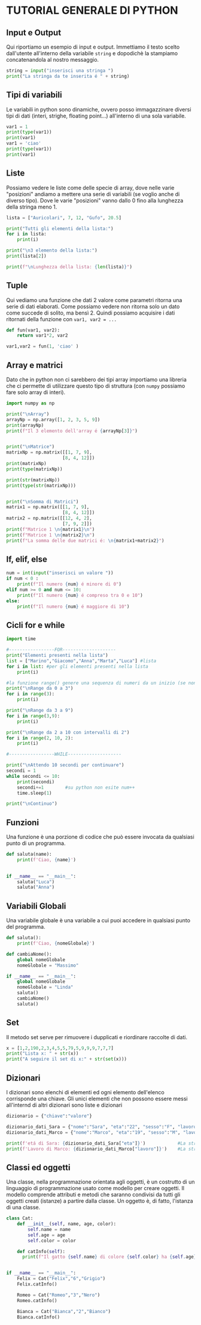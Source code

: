 # TUTORIAL GENERALE DI PYTHON 
## Input e Output
Qui riportiamo un esempio di input e output. Immettiamo il testo scelto dall'utente all'interno della variabile `string` e dopodichè la stampiamo concatenandola al nostro messaggio.
```python
string = input("inserisci una stringa ")
print("La stringa da te inserita é " + string)
```

## Tipi di variabili
Le variabili in python sono dinamiche, ovvero posso immagazzinare diversi tipi di dati (interi, strighe, floating point...) all'interno di una sola variabile.
```python
var1 = 1
print(type(var1))
print(var1)
var1 = 'ciao'
print(type(var1))
print(var1)
```

## Liste
Possiamo vedere le liste come delle specie di array, dove nelle varie "posizioni" andiamo a mettere una serie di variabili (se voglio anche di diverso tipo). Dove le varie "posizioni" vanno dallo 0 fino alla lunghezza della stringa meno 1.
```python
lista = ["Auricolari", 7, 12, "Gufo", 20.5]

print("Tutti gli elementi della lista:")
for i in lista:
    print(i)

print("\n3 elemento della lista:")
print(lista[2])

print(f"\nLunghezza della lista: {len(lista)}")
```

## Tuple
Qui vediamo una funzione che dati 2 valore come parametri ritorna una serie di dati elaborati. Come possiamo vedere non ritorna solo un dato come succede di solito, ma bensì 2. Quindi possiamo acquisire i dati ritornati della funzione con `var1, var2 = ...`
```python
def fun(var1, var2):
    return var1*2, var2

var1,var2 = fun(1, 'ciao' )
```

## Array e matrici
Dato che in python non ci sarebbero dei tipi array importiamo una libreria che ci permette di utilizzare questo tipo di struttura (con `numpy` possiamo fare solo array di interi). 
```python
import numpy as np

print("\nArray")
arrayNp = np.array([1, 2, 3, 5, 9])
print(arrayNp)
print(f"Il 3 elemento dell'array é {arrayNp[3]}")


print("\nMatrice")
matrixNp = np.matrix([[1, 7, 9],
                     [8, 4, 12]])
print(matrixNp)
print(type(matrixNp))

print(str(matrixNp))
print(type(str(matrixNp)))


print("\nSomma di Matrici")
matrix1 = np.matrix([[1, 7, 9],
                     [8, 4, 12]])
matrix2 = np.matrix([[12, 4, 2],
                     [7, 9, 2]])
print(f"Matrice 1 \n{matrix1}\n")
print(f"Matrice 1 \n{matrix2}\n")
print(f"La somma delle due matrici é: \n{matrix1+matrix2}")
```

## If, elif, else
```python
num = int(input("inserisci un valore "))
if num < 0 :
    print(f"Il numero {num} é minore di 0")
elif num >= 0 and num <= 10:
    print(f"Il numero {num} é compreso tra 0 e 10")
else:
    print(f"Il numero {num} é maggiore di 10")
```

## Cicli for e while
```python
import time

#-----------------FOR--------------------
print("Elementi presenti nella lista")
list = ["Marino","Giacomo","Anna","Marta","Luca"] #lista
for i in list: #per gli elementi presenti nella lista
    print(i)

#la funzione range() genere una sequenza di numeri da un inizio (se non esplicitato é 0) a una fine (sempre da esplicitare).
print("\nRange da 0 a 3")
for i in range(3):
    print(i)

print("\nRange da 3 a 9")
for i in range(3,9):
    print(i)

print("\nRange da 2 a 10 con intervalli di 2")
for i in range(2, 10, 2):
    print(i)

#-----------------WHILE--------------------

print("\nAttendo 10 secondi per continuare")
secondi = 1
while secondi <= 10:
    print(secondi)
    secondi+=1        #su python non esite num++
    time.sleep(1)

print("\nContinuo")
```

## Funzioni
Una funzione è una porzione di codice che può essere invocata da qualsiasi punto di un programma.
```python
def saluta(name):
    print(f'Ciao, {name}') 
    

if __name__ == "__main__":
    saluta("Luca")
    saluta("Anna")
```

## Variabili Globali
Una variabile globale è una variabile a cui puoi accedere in qualsiasi punto del programma.
```python
def saluta():
    print(f'Ciao, {nomeGlobale}') 

def cambiaNome():
    global nomeGlobale
    nomeGlobale = "Massimo"

if __name__ == "__main__":
    global nomeGlobale
    nomeGlobale = "Linda"
    saluta()
    cambiaNome()
    saluta()
```

## Set
Il metodo set serve per rimuovere i dupplicati e riordinare raccolte di dati.

```python
x = [1,2,190,2,3,4,5,5,79,5,9,9,9,7,7,7]
print("Lista x: " + str(x))
print("A seguire il set di x:" + str(set(x)))
```

## Dizionari
I dizionari sono elenchi di elementi ed ogni elemento dell'elenco corrisponde una chiave. Gli unici elementi che non possono essere messi all'internd di altri dizionari sono liste e dizionari
```python
dizionario = {"chiave":"valore"}

dizionario_dati_Sara = {"nome":"Sara", "eta":"22", "sesso":"F", "lavoro":"Insegnante"}
dizionario_dati_Marco = {"nome":"Marco", "eta":"19", "sesso":"M", "lavoro":"cuoco"}

print(f'etá di Sara: {dizionario_dati_Sara["eta"]}')            #La stringa ha una formatazione
print(f'Lavoro di Marco: {dizionario_dati_Marco["lavoro"]}')    #La stringa ha una formatazione
```

## Classi ed oggetti
Una classe, nella programmazione orientata agli oggetti, è un costrutto di un linguaggio di programmazione usato come modello per creare oggetti. Il modello comprende attributi e metodi che saranno condivisi da tutti gli oggetti creati (istanze) a partire dalla classe. Un oggetto è, di fatto, l'istanza di una classe.
```python
class Cat:
    def __init__(self, name, age, color):
        self.name = name
        self.age = age
        self.color = color

    def catInfo(self):
      print(f"Il gatto {self.name} di colore {self.color} ha {self.age} anni")


if __name__ == "__main__":
    Felix = Cat("Felix","6","Grigio")
    Felix.catInfo()

    Romeo = Cat("Romeo","3","Nero")
    Romeo.catInfo()

    Bianca = Cat("Bianca","2","Bianco")
    Bianca.catInfo()

```
